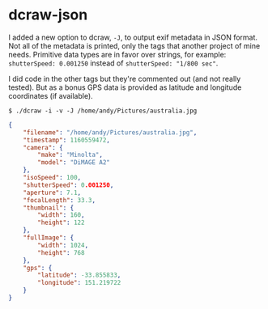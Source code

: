 # dcraw-json
I added a new option to dcraw, `-J`, to output exif metadata in JSON format. 
Not all of the metadata is printed, only the tags that another project of mine needs. Primitive data types
are in favor over strings, for example: `shutterSpeed: 0.001250` instead of `shutterSpeed: "1/800 sec"`.

I did code in the other tags but they're commented out (and not really tested). But as a bonus GPS data is provided as 
latitude and longitude coordinates (if available).

`$ ./dcraw -i -v -J /home/andy/Pictures/australia.jpg`

```json
{
	"filename": "/home/andy/Pictures/australia.jpg",
	"timestamp": 1160559472, 
	"camera": {
		"make": "Minolta",
		"model": "DiMAGE A2"
	},
	"isoSpeed": 100,
	"shutterSpeed": 0.001250,
	"aperture": 7.1,
	"focalLength": 33.3,
	"thumbnail": {
		"width": 160,
		"height": 122
	},
	"fullImage": {
		"width": 1024,
		"height": 768
	},
	"gps": {
		"latitude": -33.855833,
		"longitude": 151.219722
	}
}
